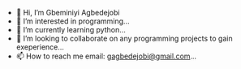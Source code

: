 - 👋 Hi, I’m Gbeminiyi Agbedejobi
- 👀 I’m interested in programming...
- 🌱 I’m currently learning python...
- 💞️ I’m looking to collaborate on any programming projects to gain exeperience...
- 📫 How to reach me email: gagbedejobi@gmail.com...

<!---
Reb-el/Reb-el is a ✨ special ✨ repository because its `README.md` (this file) appears on your GitHub profile.
You can click the Preview link to take a look at your changes.
--->
